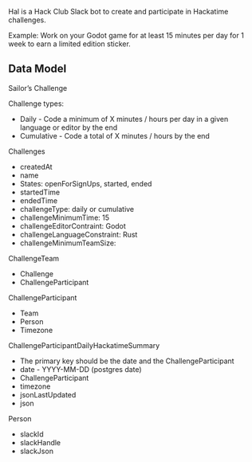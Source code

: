Hal is a Hack Club Slack bot to create and participate in Hackatime challenges.

Example: Work on your Godot game for at least 15 minutes per day for 1 week to earn a limited edition sticker.

## Data Model

Sailor’s Challenge

Challenge types:

- Daily - Code a minimum of X minutes / hours per day in a given language or editor by the end
- Cumulative - Code a total of X minutes / hours by the end

Challenges
- createdAt
- name
- States: openForSignUps, started, ended
- startedTime
- endedTime
- challengeType: daily or cumulative
- challengeMinimumTime: 15
- challengeEditorContraint: Godot
- challengeLanguageConstraint: Rust
- challengeMinimumTeamSize:

ChallengeTeam
- Challenge
- ChallengeParticipant

ChallengeParticipant
- Team
- Person
- Timezone

ChallengeParticipantDailyHackatimeSummary
- The primary key should be the date and the ChallengeParticipant
- date - YYYY-MM-DD (postgres date)
- ChallengeParticipant
- timezone
- jsonLastUpdated
- json

Person
- slackId
- slackHandle
- slackJson
